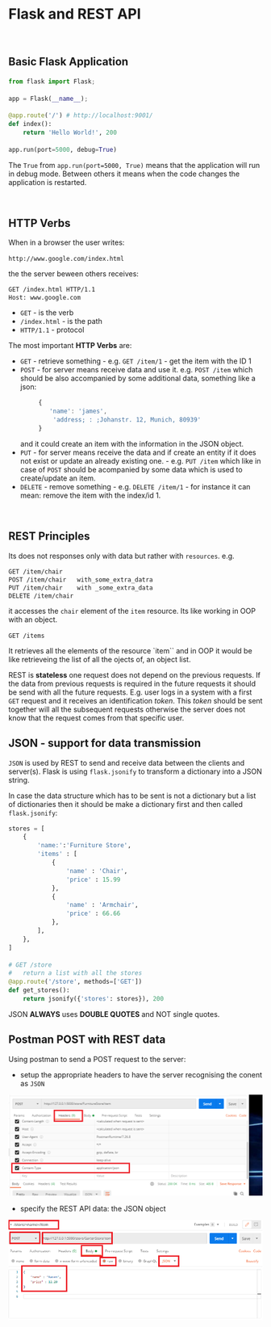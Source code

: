 # Flask and REST API

<br>

## Basic Flask Application

```python
from flask import Flask;

app = Flask(__name__);

@app.route('/') # http://localhost:9001/
def index():
    return 'Hello World!', 200

app.run(port=5000, debug=True)
```

The `True` from `app.run(port=5000, True)` means that the application will run in debug mode. Between others it means when the code changes the application is restarted.

<br>

## HTTP Verbs

When in a browser the user writes:

`http://www.google.com/index.html`

the the server beween others receives:
```http
GET /index.html HTTP/1.1
Host: www.google.com
```

+ `GET` - is the verb
+ `/index.html`   - is the path
+ `HTTP/1.1` - protocol

The most important **HTTP Verbs** are:

+ `GET` - retrieve something  - e.g. `GET /item/1` - get the item with the ID 1
+ `POST` - for server means receive data and use it. 
  e.g. `POST /item` 
  which should be also accompanied by some additional data, something like a json:
   ```javascript
        {
           'name': 'james', 
            'address; : ;Johanstr. 12, Munich, 80939' 
        } 
    ```
    and it could create an item with the information in the JSON object.
+ `PUT` - for server means receive the data and if create an entity if it does not exist or update an already existing one. - e.g. `PUT /item` which like in case of `POST` should be acompanied by some data which is used to create/update an item.
+ `DELETE` - remove something - e.g. `DELETE /item/1` - for instance it can mean: remove the item with the index/id 1.

<br>

## REST Principles

Its does not responses only with data but rather with `resources`.
e.g.
```http
GET /item/chair
POST /item/chair   with_some_extra_datra
PUT /item/chair    with _some_extra_data
DELETE /item/chair
```
it accesses the `chair` element of the  `item` resource. Its like working in OOP with an object.

`GET /items`

It retrieves all the elements of the resource `item`` and in OOP it would be like retrieveing the list of all the ojects of, an object list. 

REST is **stateless** one request does not depend on the previous requests. If the data from previous requests is required in the future requests it should be send with all the future requests. E.g. user logs in a system with a first `GET` request and it receives an identification *token*. This *token* should be sent together will all the subsequent requests otherwise the server does not know that the request comes from that specific user.

## JSON - support for data transmission

`JSON` is used by REST to send and receive data between the clients and server(s). Flask is using `flask.jsonify` to transform a dictionary into a JSON string.

In case the data structure which has to be sent is not a dictionary but a list of dictionaries then it should be make a dictionary first and then called `flask.jsonify`:

```python
stores = [
    {
        'name:':'Furniture Store',
        'items' : [
            {
                'name' : 'Chair',
                'price' : 15.99
            },
            {
                'name' : 'Armchair',
                'price' : 66.66
            },
        ],
    },
]

# GET /store
#   return a list with all the stores
@app.route('/store', methods=['GET'])
def get_stores():
    return jsonify({'stores': stores}), 200
```

JSON **ALWAYS** uses **DOUBLE QUOTES** and NOT single quotes.

## Postman POST with REST data

Using postman to send a POST request to the server:

+ setup the appropriate headers to have the server recognising the conent as `JSON`
  
![POST setup in headers](postman-post-rest-headers.png)

+ specify the REST API data: the JSON object

![POST data](postman-post-rest-body.png)


